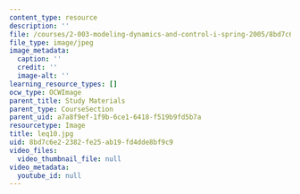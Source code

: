 ```yaml
---
content_type: resource
description: ''
file: /courses/2-003-modeling-dynamics-and-control-i-spring-2005/8bd7c6e22382fe25ab19fd4dde8bf9c9_leq10.jpg
file_type: image/jpeg
image_metadata:
  caption: ''
  credit: ''
  image-alt: ''
learning_resource_types: []
ocw_type: OCWImage
parent_title: Study Materials
parent_type: CourseSection
parent_uid: a7a8f9ef-1f9b-6ce1-6418-f519b9fd5b7a
resourcetype: Image
title: leq10.jpg
uid: 8bd7c6e2-2382-fe25-ab19-fd4dde8bf9c9
video_files:
  video_thumbnail_file: null
video_metadata:
  youtube_id: null
---
```

